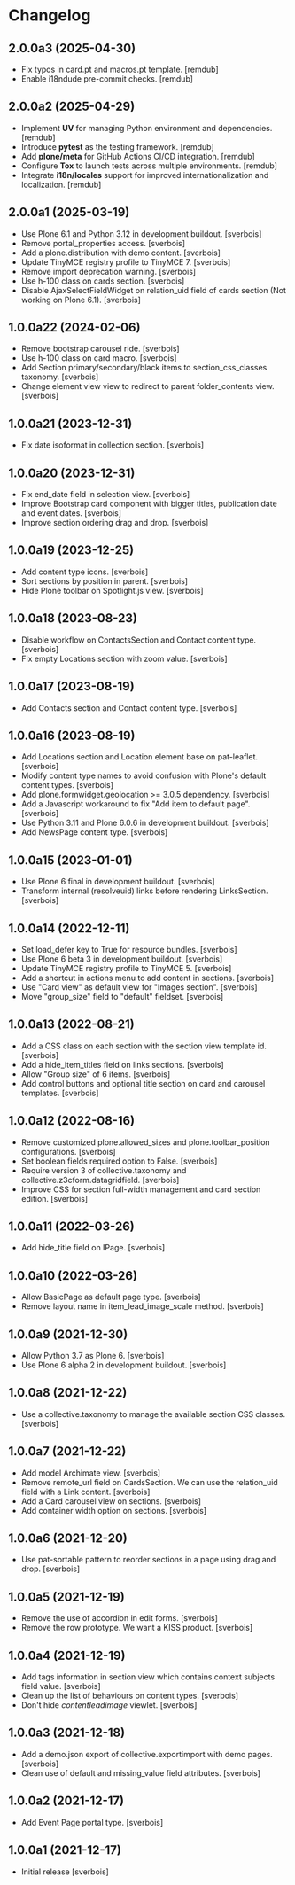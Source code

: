 # Changelog

## 2.0.0a3 (2025-04-30)

- Fix typos in card.pt and macros.pt template. [remdub]
- Enable i18ndude pre-commit checks. [remdub]


## 2.0.0a2 (2025-04-29)

- Implement **UV** for managing Python environment and dependencies. [remdub]
- Introduce **pytest** as the testing framework. [remdub]
- Add **plone/meta** for GitHub Actions CI/CD integration. [remdub]
- Configure **Tox** to launch tests across multiple environments. [remdub]
- Integrate **i18n/locales** support for improved internationalization and localization. [remdub]


## 2.0.0a1 (2025-03-19)

- Use Plone 6.1 and Python 3.12 in development buildout. [sverbois]
- Remove portal_properties access. [sverbois]
- Add a plone.distribution with demo content. [sverbois]
- Update TinyMCE registry profile to TinyMCE 7. [sverbois]
- Remove import deprecation warning. [sverbois]
- Use h-100 class on cards section. [sverbois]
- Disable AjaxSelectFieldWidget on relation_uid field of cards section (Not working on Plone 6.1). [sverbois]


## 1.0.0a22 (2024-02-06)

- Remove bootstrap carousel ride. [sverbois]
- Use h-100 class on card macro. [sverbois]
- Add Section primary/secondary/black items to section_css_classes taxonomy. [sverbois]
- Change element view view to redirect to parent folder_contents view. [sverbois]


## 1.0.0a21 (2023-12-31)

- Fix date isoformat in collection section. [sverbois]


## 1.0.0a20 (2023-12-31)

- Fix end_date field in selection view. [sverbois]
- Improve Bootstrap card component with bigger titles, publication date and event dates. [sverbois]
- Improve section ordering drag and drop. [sverbois]


## 1.0.0a19 (2023-12-25)

- Add content type icons. [sverbois]
- Sort sections by position in parent. [sverbois]
- Hide Plone toolbar on Spotlight.js view. [sverbois]


## 1.0.0a18 (2023-08-23)

- Disable workflow on ContactsSection and Contact content type. [sverbois]
- Fix empty Locations section with zoom value. [sverbois]


## 1.0.0a17 (2023-08-19)

- Add Contacts section and Contact content type. [sverbois]


## 1.0.0a16 (2023-08-19)

- Add Locations section and Location element base on pat-leaflet. [sverbois]
- Modify content type names to avoid confusion with Plone's default content types. [sverbois]
- Add plone.formwidget.geolocation >= 3.0.5 dependency. [sverbois]
- Add a Javascript workaround to fix "Add item to default page". [sverbois]
- Use Python 3.11 and Plone 6.0.6 in development buildout. [sverbois]
- Add NewsPage content type. [sverbois]


## 1.0.0a15 (2023-01-01)

- Use Plone 6 final in development buildout. [sverbois]
- Transform internal (resolveuid) links before rendering LinksSection. [sverbois]


## 1.0.0a14 (2022-12-11)

- Set load_defer key to True for resource bundles. [sverbois]
- Use Plone 6 beta 3 in development buildout. [sverbois]
- Update TinyMCE registry profile to TinyMCE 5. [sverbois]
- Add a shortcut in actions menu to add content in sections. [sverbois]
- Use "Card view" as default view for "Images section". [sverbois]
- Move "group_size" field to "default" fieldset. [sverbois]


## 1.0.0a13 (2022-08-21)

- Add a CSS class on each section with the section view template id. [sverbois]
- Add a hide_item_titles field on links sections. [sverbois]
- Allow "Group size" of 6 items. [sverbois]
- Add control buttons and optional title section on card and carousel templates. [sverbois]


## 1.0.0a12 (2022-08-16)

- Remove customized plone.allowed_sizes and plone.toolbar_position configurations. [sverbois]
- Set boolean fields required option to False. [sverbois]
- Require version 3 of collective.taxonomy and collective.z3cform.datagridfield. [sverbois]
- Improve CSS for section full-width management and card section edition. [sverbois]


## 1.0.0a11 (2022-03-26)

- Add hide_title field on IPage. [sverbois]


## 1.0.0a10 (2022-03-26)

- Allow BasicPage as default page type. [sverbois]
- Remove layout name in item_lead_image_scale method. [sverbois]


## 1.0.0a9 (2021-12-30)

- Allow Python 3.7 as Plone 6. [sverbois]
- Use Plone 6 alpha 2 in development buildout. [sverbois]


## 1.0.0a8 (2021-12-22)

- Use a collective.taxonomy to manage the available section CSS classes. [sverbois]


## 1.0.0a7 (2021-12-22)

- Add model Archimate view. [sverbois]
- Remove remote_url field on CardsSection. We can use the relation_uid field with a Link content. [sverbois]
- Add a Card carousel view on sections. [sverbois]
- Add container width option on sections. [sverbois]


## 1.0.0a6 (2021-12-20)

- Use pat-sortable pattern to reorder sections in a page using drag and drop. [sverbois]


## 1.0.0a5 (2021-12-19)

- Remove the use of accordion in edit forms. [sverbois]
- Remove the row prototype. We want a KISS product. [sverbois]


## 1.0.0a4 (2021-12-19)

- Add tags information in section view which contains context subjects field value. [sverbois]
- Clean up the list of behaviours on content types. [sverbois]
- Don't hide *contentleadimage* viewlet. [sverbois]


## 1.0.0a3 (2021-12-18)

- Add a demo.json export of collective.exportimport with demo pages. [sverbois]
- Clean use of default and missing_value field attributes. [sverbois]


## 1.0.0a2 (2021-12-17)

- Add Event Page portal type. [sverbois]


## 1.0.0a1 (2021-12-17)

- Initial release [sverbois]
